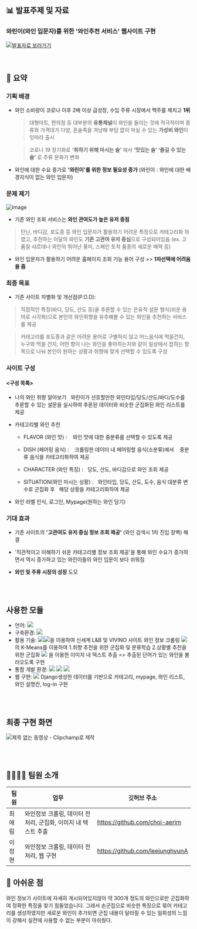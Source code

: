 ## 📊 발표주제 및 자료
### 와린이(와인 입문자)를 위한 '와인추천 서비스' 웹사이트 구현
[![발표자료 보러가기](https://user-images.githubusercontent.com/108326629/210938178-07dd3a18-aef9-4f5b-8ef6-9dedf1fbe152.png "발표자료 보러가기")](https://github.com/choi-aerim/220902_0926-Web-ML-project/blob/main/4.%20%EA%B2%B0%EA%B3%BC%20PPT%20%EB%B0%8F%20%EC%98%81%EC%83%81/B_WINEZ_%EC%99%80%EB%A6%B0%EC%9D%B4%EB%A5%BC%20%EC%9C%84%ED%95%9C%20%EC%99%80%EC%9D%B8%EC%B6%94%EC%B2%9C%EC%84%9C%EB%B9%84%EC%8A%A4%20%EC%9B%B9%EC%82%AC%EC%9D%B4%ED%8A%B8%20%EA%B5%AC%ED%98%84.pdf)<br/>
</br>
</br>
## 🌱 요약
### 기획 배경
- 와인 소비량이 코로나 이후 2배 이상 급성장, 수입 주류 시장에서 맥주를 제치고 **1위** 
  > 대형마트, 편의점 등 대부분의 **유통채널**이 와인을 들이는 것에 적극적이며 종류와 가격대가 다양, 혼술족을 겨냥해 부담 없이 마실 수 있는 **가성비 와인**이 잇따라 출시
  
  > 코로나 19 장기화로 **‘취하기 위해 마시는 술’** 에서 **‘맛있는 술’ ‘즐길 수 있는 술’** 로 주류 문화가 변화
  
 - 와인에 대한 수요 증가로 **'와린이'를 위한 정보 필요성 증가** (와린이 : 와인에 대한 배경지식이 없는 와인 입문자)
 

 ### 문제 제기
 
 ![image](https://user-images.githubusercontent.com/108326573/192915765-bc1658aa-3217-4dec-81f2-57e026003d8c.png)

 - 기존 와인 조회 서비스는 **와인 관여도가 높은 유저 중점**
  > 탄닌, 바디감, 포도종 등 와인 입문자가 활용하기 어려운 특징으로 카테고리화 하였고, 추천하는 이달의 와인도 **기존 고관여 유저 중심**으로 구성되어있음 (ex. 고품질 샤르데나 와인의 뛰어난 풍미, 스페인 토착 품종의 새로운 매력 등)
 
 - 와인 입문자가 활용하기 어려운 홈페이지 조회 기능 용어 구성 => **1차선택에 어려움을 줌**
 
 ### 최종 목표
 
 - 기존 사이트 차별화 및 개선점(P.O.D): 
 > 직접적인 특징(바디, 당도, 산도 등)을 추론할 수 있는 은유적 설문 형식(쉬운 용어로 시각화)으로 본인의 와인취향을 유추해볼 수 있는 와인을 추천하는 서비스를 제공
 
 > 카테고리를 포도종과 같은 어려운 용어로 구별하지 않고 어느음식에 먹을건지, 누구와 먹을 건지, 어떤 향이 나는 와인을 좋아하는지와 같이 일상에서 접하는 항목으로 나눠 본인이 원하는 상황과 취향에 맞게 선택할 수 있도록 구성
 
 ### 사이트 구성
 
 #### <구성 목록>
 - 나의 와인 취향 알아보기
  와린이가 선호할만한 와인타입/당도/산도/바디/도수를 추론할 수 있는 설문을 실시하여 추론된 데이터와 비슷한 군집화된 와인 리스트를 제공

- 카테고리별 와인 추천
  
  * FLAVOR (와인 맛) : 
  와인 맛에 대한 중분류를 선택할 수 있도록 제공

  * DISH (페어링 음식) : 
  크롤링한 데이터 내 페어링할 음식(소분류)에서 
  중분류 음식을 카테고리화하여 제공

  * CHARACTER (와인 특징) :
  당도, 산도, 바디감으로 와인 조회 제공

  * SITUATION(와인 마시는 상황) :
  와인타입, 당도, 산도, 도수, 음식 대분류 변수로 군집화 후
  해당 상황을 카테고리화하여 제공    

- 와인 라벨 인식, 로그인, Mypage(원하는 와인 담기)

 ### 기대 효과
 
- 기존 사이트의 **'고관여도 유저 중심 정보 조회 제공'** (와인 검색시 1차 진입 장벽) 해결

- '직관적이고 이해하기 쉬운 카테고리별 정보 조회 제공'을 통해 와인 수요가 증가하면서 역시 증가하고 있는 와린이들의 와인 입문이 보다 쉬워짐

- **와인 및 주류 시장의 성장** 도모

</br></br>
## 사용한 모듈
- 언어: <img src="https://img.shields.io/badge/python-3776AB?style=flat-square&logo=python&logoColor=white"/>
- 구축환경: <img src="https://img.shields.io/badge/github-181717?style=flat-square&logo=github&logoColor=white"/> 
- 활용 기술: <img src="https://img.shields.io/badge/Selenium-00660?style=flat-square&logo=Selenium&logoColor=white"/><img src="https://img.shields.io/badge/Beautifulsoup-FF0000?style=flat-square&logo=Beautifulsoup&logoColor=white"/>을 이용하여 신세계 L&B 및 VIVINO 사이트 와인 정보 크롤링
<img src="https://img.shields.io/badge/Scikit_learn-F7931E?style=flat-square&logo=scikit-learn&logoColor=black"/> 의 K-Means를 이용하여 1.취향 추천을 위한 군집화 및 분류학습 2.상황별 추천을 위한 군집화
<img src="https://img.shields.io/badge/Pytesseract OCR-004088?style=flat-square&logo=Pytesseract OCR&logoColor=white"/> 을 이용한 이미지 내 텍스트 추출 => 추출된 단어가 있는 와인을 불러오도록 구현
- 통합 개발 환경: <img src="https://img.shields.io/badge/Anaconda-44A833?style=flat-square&logo=Anaconda&logoColor=black"/> <img src="https://img.shields.io/badge/Jupyter Notebook-F37626?style=flat-square&logo=Jupyter&logoColor=black"/> <img src="https://img.shields.io/badge/Visual Studio-5C2D91?style=flat-square&logo=Visual Studio&logoColor=white"/></br>
- 웹 구현: <img src="https://img.shields.io/badge/Django-004088?style=flat-square&logo=Django&logoColor=white"/> Django생성한 데이터를 기반으로 카테고리, mypage, 와인 리스트, 와인 설명칸, log-in 구현

</br>
</br>

## 최종 구현 화면
![제목 없는 동영상 - Clipchamp로 제작](https://user-images.githubusercontent.com/108326573/218382624-d7d1cabf-0c98-47ad-859b-efb18362a66b.gif)

</br>
</br>

## 👩‍👩‍👧‍👦 팀원 소개

| 팀원 | 업무 | 깃허브 주소 |
| ------ | -- | ----------- |
| 최애림 | 와인정보 크롤링, 데이터 전처리, 군집화, 이미지 내 텍스트 추출 | https://github.com/choi-aerim |
| 이정현 | 와인정보 크롤링, 데이터 전처리, 웹 구현 | https://github.com/leejunghyunA |


## 💬 아쉬운 점
와인 정보가 사이트에 자세히 게시되어있지않아 약 300개 정도의 와인으로만 군집화하여 정확한 특징을 찾기 힘들었습니다. 그래서 손군집으로 비슷한 특징으로 묶어 카테고리를 생성하였지만 새로운 와인이 추가되면 군집 내용이 달라질 수 있는 일회성의 느낌이 강해서 실전에 사용할 수 없는 부분이 아쉬웠다. 

